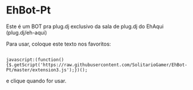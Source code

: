 # EhBot-Pt

Este é um BOT pra plug.dj exclusivo da sala de plug.dj do EhAqui (plug.dj/eh-aqui)

Para usar, coloque este texto nos favoritos:

<code>
javascript:(function(){$.getScript('https://raw.githubusercontent.com/SolitarioGamer/EhBot-Pt/master/extension3.js');})();
</code>

e clique quando for usar.

